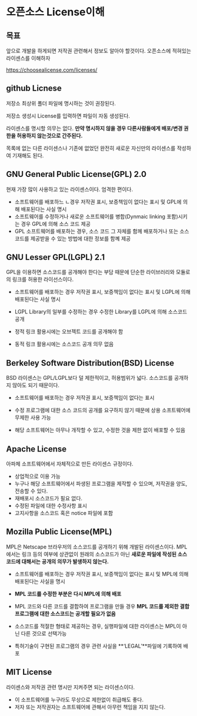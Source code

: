 # 오픈소스 License이해 

## 목표

앞으로 개발을 하게되면 저작권 관련해서 정보도 알아야 할것이다.
오픈소스에 적혀있는 라이센스를 이해하자

https://choosealicense.com/licenses/ 

## github Licnese

저장소 최상위 폴더 파일에 명시하는 것이 권장된다.

저장소 생성시 License를 입력하면 파일이 자동 생성된다.

라이센스를 명시할 의무는 없다. **만약 명시하지 않을 경우 다른사람들에게 배포/변경 권한을 허용하지 않는것으로 간주된다.**

목록에 없는 다른 라이센스나 기존에 없었던 완전히 새로운 자신만의 라이센스를 작성하여 기재해도 된다.

## GNU General Public License(GPL) 2.0

현재 가장 많이 사용하고 있는 라이센스이다. 엄격한 편이다.

- 소프트웨어를 배포하느 ㄴ경우 저작권 표시, 보증책임이 없다는 표시 및 GPL에 의해 배포된다는 사실 명시
- 소프트웨어를 수정하거나 새로운 소프트웨어를 병합(Dynmaic linking 포함)시키는 경우 GPL에 의해 소스 코드 제공
- GPL 소프트웨어를 배포하는 경우, 소스 코드 그 자체를 함께 배포하거나 또는 소스 코드를 제공받을 수 있는 방법에 대한 정보를 함꼐 제공

## GNU Lesser GPL(LGPL) 2.1

GPL을 이용하면 소스코드를 공개해야 한다는 부담 때문에 단순한 라이브러리와 모듈로의 링크를 허용한 라이선스이다.

- 소프트웨어를 배포하는 경우 저작권 표시, 보증책임이  없다는 표시 및 LGPL에 의해 배포된다는 사실 명시
- LGPL Library의 일부를 수정하는 경우 수정한 Library를 LGPL에 의해 소스코드 공개

- 정적 링크 활용시에는 오브젝트 코드를 공개해야 함
- 동적 링크 활용시에는 소스코드 공개 의무 없음

## Berkeley Software Distribution(BSD) License

BSD 라이센스는 GPL/LGPL보다 덜 제한적이고, 허용범위가 넓다. 소스코드를 공개하지 않아도 되기 때문이다.

- 소프트웨어를 배포하는 경우 저작권 표시, 보증책임이 없다는 표시
- 수정 프로그램에 대한 소스 코드의 공개를 요구하지 않기 때문에 상용 소프트웨어에 무제한 사용 가능

- 해당 소프트웨어는 아무나 개작할 수 있고, 수정한 것을 제한 없이 배포할 수 있음

## Apache License

아파체 소프트웨어에서 자체적으로 만든 라이센스 규정이다.

- 상업적으로 이용 가능
- 누구나 해당 소프트웨어에서 파생된 프로그램을 제작할 수 있으며, 저작권을 양도, 전송할 수 있다.
- 재배포시 소스코드가 필요 없다.
- 수정된 파일에 대한 수정사항 표시
- 고지사항을 소스코드 혹은 notice 파일에 포함



## Mozilla Public License(MPL)

MPL은 Netscape 브라우저의 소스코드를 공개하기 위해 개발된 라이센스이다. MPL에서는 링크 등의 여부에 상관없이 원래의 소스코드가 아닌 **새로운 파일에 작성된 소스코드에 대해서는 공개의 의무가 발생하지 않는다.**

- 소프트웨어를 배포하는 경우 저작권 표시, 보증책임이 없다는 표시 및 MPL에 의해 배포된다는 사실을 명시

- **MPL 코드를 수정한 부분은 다시 MPL에 의해 배포**

- MPL 코드와 다른 코드를 결합하여 프로그램을 만들 경우 **MPL 코드를 제외한 결합 프로그램에 대한 소스코드는 공개할 필요가 없음**
- 소스코드를 적절한 형태로 제공하는 경우, 실행파일에 대한 라이센스는 MPL이 아닌 다른 것으로 선택가능

- 특허기술이 구현된 프로그램의 경우 관련 사실을 **‘LEGAL’**파일에 기록하여 배포



## MIT License

라이센스와 저작권 관련 명시만 지켜주면 되는 라이센스이다.

- 이 소프트웨어를 누구라도 무상으로 제한없이 취급해도 좋다.
- 저자 또는 저작권자는 소프트웨어에 관해서 아무런 책임을 지지 않는다.

